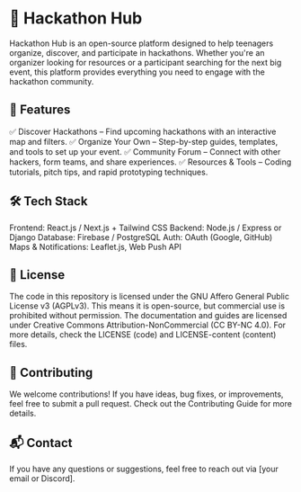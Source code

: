 # 🚀 Hackathon Hub
Hackathon Hub is an open-source platform designed to help teenagers organize, discover, and participate in hackathons. Whether you're an organizer looking for resources or a participant searching for the next big event, this platform provides everything you need to engage with the hackathon community.

## 🌟 Features
✅ Discover Hackathons – Find upcoming hackathons with an interactive map and filters.
✅ Organize Your Own – Step-by-step guides, templates, and tools to set up your event.
✅ Community Forum – Connect with other hackers, form teams, and share experiences.
✅ Resources & Tools – Coding tutorials, pitch tips, and rapid prototyping techniques.

## 🛠 Tech Stack
Frontend: React.js / Next.js + Tailwind CSS
Backend: Node.js / Express or Django
Database: Firebase / PostgreSQL
Auth: OAuth (Google, GitHub)
Maps & Notifications: Leaflet.js, Web Push API
## 📜 License
The code in this repository is licensed under the GNU Affero General Public License v3 (AGPLv3).
This means it is open-source, but commercial use is prohibited without permission.
The documentation and guides are licensed under Creative Commons Attribution-NonCommercial (CC BY-NC 4.0).
For more details, check the LICENSE (code) and LICENSE-content (content) files.

## 🚀 Contributing
We welcome contributions! If you have ideas, bug fixes, or improvements, feel free to submit a pull request. Check out the Contributing Guide for more details.

## 📬 Contact
If you have any questions or suggestions, feel free to reach out via [your email or Discord].
